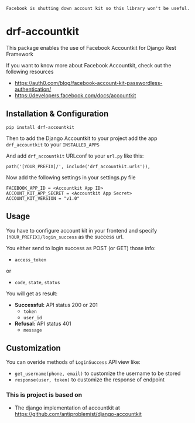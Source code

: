     Facebook is shutting down account kit so this library won't be useful.

# drf-accountkit
This package enables the use of Facebook Accountkit for Django Rest Framework

If you want to know more about Facebook Accountkit, check out the following resources
- https://auth0.com/blog/facebook-account-kit-passwordless-authentication/
- https://developers.facebook.com/docs/accountkit


## Installation & Configuration

	pip install drf-accountkit

Then to add the Django Accountkit to your project add the app `drf_accountkit` to your `INSTALLED_APPS`

And add `drf_accountkit` URLconf to your `url.py` like this:

    path('[YOUR_PREFIX]/', include('drf_accountkit.urls')),


Now add the following settings in your settings.py file


	FACEBOOK_APP_ID = <Accountkit App ID>
	ACCOUNT_KIT_APP_SECRET = <Accountkit App Secret>
	ACCOUNT_KIT_VERSION = "v1.0"

## Usage

You have to configure account kit in your frontend and specify `[YOUR_PREFIX]/login_success` as the success url.

You either send to login success as POST (or GET) those info:
- `access_token`

or

- `code`, `state`, `status`

You will get as result:
- **Successful:** API status 200 or 201
    - `token`
    - `user_id`
- **Refusal:** API status 401
    - `message`


## Customization
You can overide methods of  `LoginSuccess` API view like:
 - `get_username(phone, email)` to customize the username to be stored
 - `response(user, token)` to customize the response of endpoint


### This is project is based on

- The django implementation of accountkit at https://github.com/antiproblemist/django-accountkit
